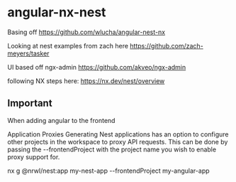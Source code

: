 # angular-nx-nest

Basing off
https://github.com/wlucha/angular-nest-nx

Looking at nest examples from zach here
https://github.com/zach-meyers/tasker


UI based off ngx-admin
https://github.com/akveo/ngx-admin


following NX steps here:
https://nx.dev/nest/overview



## Important
When adding angular to the frontend

Application Proxies
Generating Nest applications has an option to configure other projects in the workspace to proxy API requests. This can be done by passing the --frontendProject with the project name you wish to enable proxy support for.

nx g @nrwl/nest:app my-nest-app --frontendProject my-angular-app